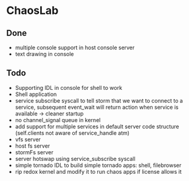 # ChaosLab

## Done

* multiple console support in host console server
* text drawing in console

## Todo

* Supporting IDL in console for shell to work
* Shell application
* service subscribe syscall to tell storm that we want to connect to a service, subsequent event_wait will return action when service is available -> cleaner startup
* no channel_signal queue in kernel
* add support for multiple services in default server code structure (self.clients not aware of service_handle atm)
* vfs server
* host fs server
* stormFs server
* server hotswap using service_subscribe syscall
* simple tornado IDL to build simple tornado apps: shell, filebrowser
* rip redox kernel and modify it to run chaos apps if license allows it
